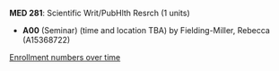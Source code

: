 **MED 281**: Scientific Writ/PubHlth Resrch (1 units)

- **A00** (Seminar) (time and location TBA) by Fielding-Miller, Rebecca (A15368722)

[Enrollment numbers over time](./MED281.tsv)
